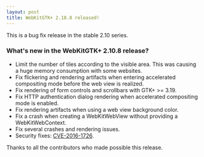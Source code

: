 ```yaml
---
layout: post
title: WebKitGTK+ 2.10.8 released!
---
```


This is a bug fix release in the stable 2.10 series.

### What's new in the WebKitGTK+ 2.10.8 release?

 - Limit the number of tiles according to the visible area. This was causing a huge memory
   consumption with some websites.
 - Fix flickering and rendering artifacts when entering accelerated compositing mode
   before the web view is realized.
 - Fix rendering of form controls and scrollbars with GTK+ >= 3.19.
 - Fix HTTP authentication dialog rendering when accelerated compositing mode is enabled.
 - Fix rendering artifacts when using a web view background color.
 - Fix a crash when creating a WebKitWebView without providing a WebKitWebContext.
 - Fix several crashes and rendering issues.
 - Security fixes: [CVE-2016-1726](https://cve.mitre.org/cgi-bin/cvename.cgi?name=CVE-2016-1726).

Thanks to all the contributors who made possible this release.

